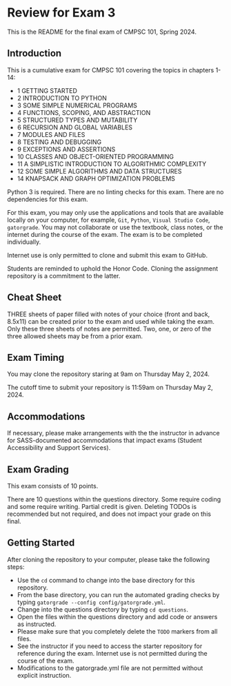 
# Review for Exam 3

This is the README for the final exam of CMPSC 101, Spring 2024.

## Introduction

This is a cumulative exam for CMPSC 101 covering the topics in chapters 1-14:

- 1 GETTING STARTED
- 2 INTRODUCTION TO PYTHON
- 3 SOME SIMPLE NUMERICAL PROGRAMS
- 4 FUNCTIONS, SCOPING, AND ABSTRACTION
- 5 STRUCTURED TYPES AND MUTABILITY
- 6 RECURSION AND GLOBAL VARIABLES
- 7 MODULES AND FILES
- 8 TESTING AND DEBUGGING
- 9 EXCEPTIONS AND ASSERTIONS
- 10 CLASSES AND OBJECT-ORIENTED PROGRAMMING
- 11 A SIMPLISTIC INTRODUCTION TO ALGORITHMIC COMPLEXITY
- 12 SOME SIMPLE ALGORITHMS AND DATA STRUCTURES
- 14 KNAPSACK AND GRAPH OPTIMIZATION PROBLEMS

Python 3 is required. There are no linting checks for this exam.
There are no dependencies for this exam.

For this exam, you may only use the applications and tools that
are available locally on your computer, for example, `Git`, `Python`,
`Visual Studio Code`,  `gatorgrade`. You may not collaborate or use the textbook,
class notes, or the internet during the course of the exam. The exam is
to be completed individually.

Internet use is only permitted to clone and submit this exam to GitHub.

Students are reminded to uphold the Honor Code. Cloning the assignment
repository is a commitment to the latter.

## Cheat Sheet

THREE sheets of paper filled with notes of your choice (front and back, 8.5x11)
can be created prior to the exam and used while taking the exam. Only these three
sheets of notes are permitted. Two, one, or zero of the three allowed sheets
may be from a prior exam.

## Exam Timing

You may clone the repository staring at 9am on Thursday May 2, 2024.

The cutoff time to submit your repository is 11:59am on Thursday May 2, 2024.

## Accommodations

If necessary, please make arrangements with the the instructor
in advance for SASS-documented accommodations that impact
exams (Student Accessibility and Support Services).

## Exam Grading

This exam consists of 10 points.

There are 10 questions within the questions directory. Some require coding and
some require writing. Partial credit is given. Deleting TODOs is recommended
but not required, and does not impact your grade on this final.

## Getting Started

After cloning the repository to your computer, please take the following steps:

- Use the `cd` command to change into the base directory for this repository.
- From the base directory, you can run the automated grading checks by typing
`gatorgrade --config config/gatorgrade.yml`.
- Change into the questions directory by typing `cd questions`.
- Open the files within the questions directory and add code or answers as
instructed.
- Please make sure that you completely delete the `TODO` markers from all files.
- See the instructor if you need to access the starter repository for reference
during the exam. Internet use is not permitted during the course of the exam.
- Modifications to the gatorgrade.yml file are not permitted without explicit
instruction.
